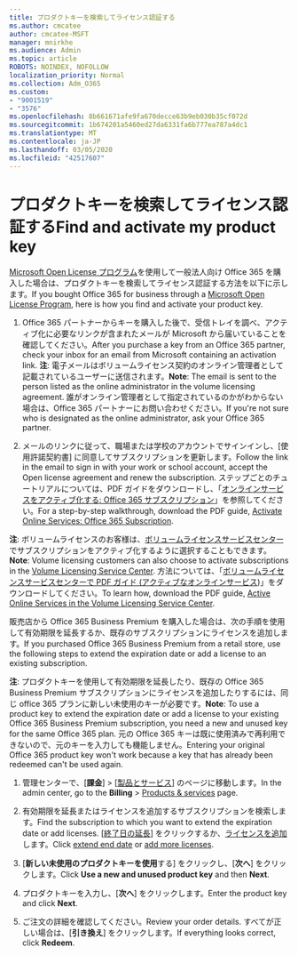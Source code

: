```yaml
---
title: プロダクトキーを検索してライセンス認証する
ms.author: cmcatee
author: cmcatee-MSFT
manager: mnirkhe
ms.audience: Admin
ms.topic: article
ROBOTS: NOINDEX, NOFOLLOW
localization_priority: Normal
ms.collection: Adm_O365
ms.custom:
- "9001519"
- "3576"
ms.openlocfilehash: 8b661671afe9fa670decce63b9eb030b35cf072d
ms.sourcegitcommit: 1b674201a5460ed27da6331fa6b777ea787a4dc1
ms.translationtype: MT
ms.contentlocale: ja-JP
ms.lasthandoff: 03/05/2020
ms.locfileid: "42517607"
---
```

# <a name="find-and-activate-my-product-key"></a><span data-ttu-id="b4a2f-102">プロダクトキーを検索してライセンス認証する</span><span class="sxs-lookup"><span data-stu-id="b4a2f-102">Find and activate my product key</span></span>

<span data-ttu-id="b4a2f-103">[Microsoft Open License プログラム](https://go.microsoft.com/fwlink/p/?LinkID=613298)を使用して一般法人向け Office 365 を購入した場合は、プロダクトキーを検索してライセンス認証する方法を以下に示します。</span><span class="sxs-lookup"><span data-stu-id="b4a2f-103">If you bought Office 365 for business through a [Microsoft Open License Program](https://go.microsoft.com/fwlink/p/?LinkID=613298), here is how you find and activate your product key.</span></span>

1. <span data-ttu-id="b4a2f-104">Office 365 パートナーからキーを購入した後で、受信トレイを調べ、アクティブ化に必要なリンクが含まれたメールが Microsoft から届いていることを確認してください。</span><span class="sxs-lookup"><span data-stu-id="b4a2f-104">After you purchase a key from an Office 365 partner, check your inbox for an email from Microsoft containing an activation link.</span></span>  <span data-ttu-id="b4a2f-105">**注**: 電子メールはボリュームライセンス契約のオンライン管理者として記載されているユーザーに送信されます。</span><span class="sxs-lookup"><span data-stu-id="b4a2f-105">**Note**: The email is sent to the person listed as the online administrator in the volume licensing agreement.</span></span>  <span data-ttu-id="b4a2f-106">誰がオンライン管理者として指定されているのかがわからない場合は、Office 365 パートナーにお問い合わせください。</span><span class="sxs-lookup"><span data-stu-id="b4a2f-106">If you're not sure who is designated as the online administrator, ask your Office 365 partner.</span></span>

2. <span data-ttu-id="b4a2f-107">メールのリンクに従って、職場または学校のアカウントでサインインし、[使用許諾契約書] に同意してサブスクリプションを更新します。</span><span class="sxs-lookup"><span data-stu-id="b4a2f-107">Follow the link in the email to sign in with your work or school account, accept the Open license agreement and renew the subscription.</span></span>  <span data-ttu-id="b4a2f-108">ステップごとのチュートリアルについては、PDF ガイドをダウンロードし、「[オンラインサービスをアクティブ化する: Office 365 サブスクリプション](https://go.microsoft.com/fwlink/p/?LinkId=618100)」を参照してください。</span><span class="sxs-lookup"><span data-stu-id="b4a2f-108">For a step-by-step walkthrough, download the PDF guide, [Activate Online Services: Office 365 Subscription](https://go.microsoft.com/fwlink/p/?LinkId=618100).</span></span> 

<span data-ttu-id="b4a2f-109">**注**: ボリュームライセンスのお客様は、[ボリュームライセンスサービスセンター](https://go.microsoft.com/fwlink/p/?LinkID=282016)でサブスクリプションをアクティブ化するように選択することもできます。</span><span class="sxs-lookup"><span data-stu-id="b4a2f-109">**Note**: Volume licensing customers can also choose to activate subscriptions in the [Volume Licensing Service Center](https://go.microsoft.com/fwlink/p/?LinkID=282016).</span></span>  <span data-ttu-id="b4a2f-110">方法については、「[ボリュームライセンスサービスセンターで PDF ガイド (アクティブなオンラインサービス](https://go.microsoft.com/fwlink/p/?LinkId=618096))」をダウンロードしてください。</span><span class="sxs-lookup"><span data-stu-id="b4a2f-110">To learn how, download the PDF guide, [Active Online Services in the Volume Licensing Service Center](https://go.microsoft.com/fwlink/p/?LinkId=618096).</span></span>

<span data-ttu-id="b4a2f-111">販売店から Office 365 Business Premium を購入した場合は、次の手順を使用して有効期限を延長するか、既存のサブスクリプションにライセンスを追加します。</span><span class="sxs-lookup"><span data-stu-id="b4a2f-111">If you purchased Office 365 Business Premium from a retail store, use the following steps to extend the expiration date or add a license to an existing subscription.</span></span>

<span data-ttu-id="b4a2f-112">**注**: プロダクトキーを使用して有効期限を延長したり、既存の Office 365 Business Premium サブスクリプションにライセンスを追加したりするには、同じ office 365 プランに新しい未使用のキーが必要です。</span><span class="sxs-lookup"><span data-stu-id="b4a2f-112">**Note**: To use a product key to extend the expiration date or add a license to your existing Office 365 Business Premium subscription, you need a new and unused key for the same Office 365 plan.</span></span>  <span data-ttu-id="b4a2f-113">元の Office 365 キーは既に使用済みで再利用できないので、元のキーを入力しても機能しません。</span><span class="sxs-lookup"><span data-stu-id="b4a2f-113">Entering your original Office 365 product key won't work because a key that has already been redeemed can't be used again.</span></span>

1. <span data-ttu-id="b4a2f-114">管理センターで、[**課金**] > [[製品とサービス](https://go.microsoft.com/fwlink/p/?linkid=842054)] のページに移動します。</span><span class="sxs-lookup"><span data-stu-id="b4a2f-114">In the admin center, go to the **Billing** > [Products & services](https://go.microsoft.com/fwlink/p/?linkid=842054) page.</span></span>

2. <span data-ttu-id="b4a2f-115">有効期限を延長またはライセンスを追加するサブスクリプションを検索します。</span><span class="sxs-lookup"><span data-stu-id="b4a2f-115">Find the subscription to which you want to extend the expiration date or add licenses.</span></span>  <span data-ttu-id="b4a2f-116">[[終了日の延長](https://go.microsoft.com/fwlink/p/?linkid=842054)] をクリックするか、[ライセンスを追加](https://go.microsoft.com/fwlink/p/?linkid=842054)します。</span><span class="sxs-lookup"><span data-stu-id="b4a2f-116">Click [extend end date](https://go.microsoft.com/fwlink/p/?linkid=842054) or [add more licenses](https://go.microsoft.com/fwlink/p/?linkid=842054).</span></span>

3. <span data-ttu-id="b4a2f-117">[**新しい未使用のプロダクトキーを使用**する] をクリックし、[**次へ**] をクリックします。</span><span class="sxs-lookup"><span data-stu-id="b4a2f-117">Click **Use a new and unused product key** and then **Next**.</span></span>

4. <span data-ttu-id="b4a2f-118">プロダクトキーを入力し、[**次へ**] をクリックします。</span><span class="sxs-lookup"><span data-stu-id="b4a2f-118">Enter the product key and click **Next**.</span></span>

5. <span data-ttu-id="b4a2f-119">ご注文の詳細を確認してください。</span><span class="sxs-lookup"><span data-stu-id="b4a2f-119">Review your order details.</span></span>  <span data-ttu-id="b4a2f-120">すべてが正しい場合は、[**引き換え**] をクリックします。</span><span class="sxs-lookup"><span data-stu-id="b4a2f-120">If everything looks correct, click **Redeem**.</span></span>